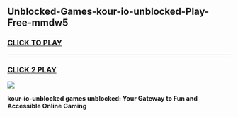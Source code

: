 
## Unblocked-Games-kour-io-unblocked-Play-Free-mmdw5
<h3>
<a href="https://premium76.site?title=kour-io-unblocked&ref=24M">CLICK TO PLAY</a></h3>
<hr>

<h3>
<a href="https://premium76.site?title=kour-io-unblocked&ref=24M">CLICK 2 PLAY</a>
  
</h3>

<a href="https://premium76.site?title=kour-io-unblocked&ref=24M"><img src="https://clearcache.store/games.png"></a>


**kour-io-unblocked games unblocked: Your Gateway to Fun and Accessible Online Gaming**
